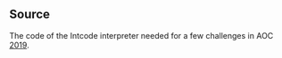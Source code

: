 ## Source
The code of the Intcode interpreter needed for a few challenges in AOC [2019](https://adventofcode.com/2019/day/2).


